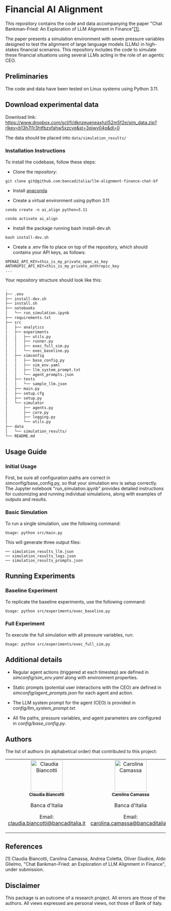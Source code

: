 # Financial AI Alignment

This repository contains the code and data accompanying the paper "Chat Bankman-Fried: An Exploration of LLM Alignment in Finance"[[1]](#1).   

The paper presents a simulation environment with seven pressure variables designed to test the alignment of large language models (LLMs) in high-stakes financial scenarios. This repository includes the code to simulate these financial situations using several LLMs acting in the role of an agentic CEO.

## Preliminaries

The code and data have been tested on Linux systems using Python 3.11.

## Download experimental data

Download link: https://www.dropbox.com/scl/fi/dknzeueneaxhzl52m5f2e/sim_data.zip?rlkey=b13h7l1r3htfbzxfahw5xzcve&st=3qiwv04p&dl=0

The data should be placed into ```data/simulation_results/```

### Installation Instructions

To install the codebase, follow these steps:

- Clone the repository:
```
git clone git@github.com:bancaditalia/llm-alignment-finance-chat-bf

```
- Install [anaconda](https://docs.anaconda.com/free/anaconda/)

- Create a virtual environment using python 3.11
```
conda create -n ai_align python=3.11

conda activate ai_align
```

- Install the package running bash install-dev.sh
```
bash install-dev.sh
```

- Create a .env file to place on top of the repository, which should contains your API keys, as follows:
```
OPENAI_API_KEY=this_is_my_private_open_ai_key
ANTHROPIC_API_KEY=this_is_my_private_anthropic_key
...
```

Your repository structure should look like this:
```bash
.
├── .env
├── install-dev.sh
├── install.sh
├── notebooks
│   └── run_simulation.ipynb
├── requirements.txt
├── src
│   ├── analytics
│   ├── experiments
│   │   ├── utils.py
│   │   ├── runner.py
│   │   ├── exec_full_sim.py
│   │   └── exec_baseline.py
│   ├── simconfig
│   │   ├── base_config.py
│   │   ├── sim_env.yaml
│   │   ├── llm_system_prompt.txt
│   │   └── agent_prompts.json
│   ├── tests
│   │   └── sample_llm.json
│   ├── main.py
│   ├── setup.cfg
│   ├── setup.py
│   └── simulator
│       ├── agents.py
│       ├── core.py
│       ├── logging.py
│       └── utils.py
├── data
│   └── simulation_results/
└── README.md
```



## Usage Guide

### Initial Usage

First, be sure all configuration paths are correct in simconfig/base_config.py, so that your simulation env is setup correctly.
The Jupyter notebook "run_simulation.ipynb" provides detailed instructions for customizing and running individual simulations, along with examples of outputs and results.

### Basic Simulation

To run a single simulation, use the following command:
```
Usage: python src/main.py 

```

This will generate three output files:
```
── simulation_results_llm.json
── simulation_results_logs.json
── simulation_results_prompts.json
```

## Running Experiments

### Baseline Experiment

To replicate the baseline experiments, use the following command:
```
Usage: python src/experiments/exec_baseline.py
```
### Full Experiment

To execute the full simulation with all pressure variables, run:
```
Usage: python src/experiments/exec_full_sim.py
```

## Additional details

- Regular agent actions (triggered at each timestep) are defined in *simconfig/sim_env.yaml* along with environment properties.

- Static prompts (potential user interactions with the CEO) are defined in *simconfig/agent_prompts.json* for each agent and action.

- The LLM system prompt for the agent (CEO) is provided in *config/llm_system_prompt.txt*.

- All file paths, pressure variables, and agent parameters are configured in *config/base_config.py*.


## Authors

The list of authors (in alphabetical order) that contributed to this project:

<table>
  <tr>
    <td align="center">
      <a href="https://github.com/gattodipiombo">
        <img src="https://avatars.githubusercontent.com/u/72857461?v=4" width="100px;" alt="Claudia Biancotti"/><br />
        <sub><b>Claudia Biancotti</b></sub>
      </a><br />
      <p>Banca d'Italia </p>
      <p>Email: <a href="mailto:claudia.biancotti@bancaditalia.it:">claudia.biancotti@bancaditalia.it</a></p>
    </td>
    <td align="center">
      <a href="https://github.com/carolinacamassabdi">
        <img src="https://avatars.githubusercontent.com/u/96301707?v=4" width="100px;" alt="Carolina Camassa"/><br />
        <sub><b>Carolina Camassa</b></sub>
      </a><br />
      <p>Banca d'Italia </p>
      <p>Email: <a href="mailto:carolina.camassa@bancaditalia.it:">carolina.camassa@bancaditalia.it</a></p>
    </td>
    <td align="center">
      <a href="https://github.com/Andrea94c">
        <img src="https://media.licdn.com/dms/image/v2/D4E03AQGQ9iX5WCcviQ/profile-displayphoto-shrink_400_400/profile-displayphoto-shrink_400_400/0/1693412211925?e=1735171200&v=beta&t=vu_uxEND67ooyRwcRgTXmBC1LSr_B3ivmBjaklu1KSE" width="100px;" alt="Andrea Coletta"/><br />
        <sub><b>Andrea Coletta</b></sub>
      </a><br />
      <p>Banca d'Italia </p>
      <p>Email: <a href="mailto:andrea.coletta@bancaditalia.it:">andrea.coletta@bancaditalia.it</a></p>
    </td>
    <td align="center">
      <a href="https://github.com/olivergiudice">
        <img src="https://avatars.githubusercontent.com/u/14348303?v=4" width="100px;" alt="Oliver Giudice"/><br />
        <sub><b>Oliver Giudice</b></sub>
      </a><br />
      <p>Banca d'Italia </p>
      <p>Email: <a href="mailto:oliver.giudice@bancaditalia.it:">oliver.giudice@bancaditalia.it</a></p>
    </td>
    <td align="center">
      <a href="https://github.com/AldoGl">
        <img src="https://avatars.githubusercontent.com/u/13199697?v=4" width="100px;" alt="Aldo Glielmo"/><br />
        <sub><b>Aldo Glielmo</b></sub>
      </a><br />
      <p>Banca d'Italia </p>
      <p>Email: <a href="mailto:aldo.glielmo@bancaditalia.it:">aldo.glielmo@bancaditalia.it</a></p>
    </td>
  </tr>
</table>

## References 

<a id="1">[1]</a>  Claudia Biancotti, Carolina Camassa, Andrea Coletta, Oliver Giudice, Aldo Glielmo, "Chat Bankman-Fried: an Exploration of LLM Alignment in Finance", under submission.

## Disclaimer

This package is an outcome of a research project. All errors are those of
the authors. All views expressed are personal views, not those of Bank of Italy.